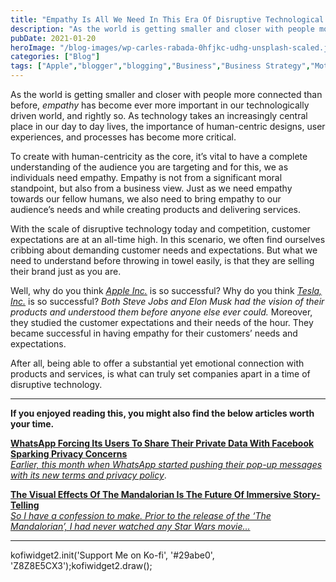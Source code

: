```yaml
---
title: "Empathy Is All We Need In This Era Of Disruptive Technological Advancements"
description: "As the world is getting smaller and closer with people more connected than before,&nbsp;empathy&nbsp;has become ever more important in our technologically driven world, and rightly so. As technology takes an increasingly central place in our day to day lives, the importance of human-centric designs, user experiences, and processes has become more critical. To create with [&hellip;]"
pubDate: 2021-01-20
heroImage: "/blog-images/wp-carles-rabada-0hfjkc-udhg-unsplash-scaled.jpg"
categories: ["Blog"]
tags: ["Apple","blogger","blogging","Business","Business Strategy","Motivation","technology","technology-blog","thedeveloperstory","writer"]
---
```


As the world is getting smaller and closer with people more connected than before, _empathy_ has become ever more important in our technologically driven world, and rightly so. As technology takes an increasingly central place in our day to day lives, the importance of human-centric designs, user experiences, and processes has become more critical.

To create with human-centricity as the core, it’s vital to have a complete understanding of the audience you are targeting and for this, we as individuals need empathy. Empathy is not from a significant moral standpoint, but also from a business view. Just as we need empathy towards our fellow humans, we also need to bring empathy to our audience’s needs and while creating products and delivering services.

With the scale of disruptive technology today and competition, customer expectations are at an all-time high. In this scenario, we often find ourselves cribbing about demanding customer needs and expectations. But what we need to understand before throwing in towel easily, is that they are selling their brand just as you are.

Well, why do you think [_Apple Inc._](https://www.apple.com/) is so successful? Why do you think [_Tesla, Inc._](https://www.tesla.com/) is so successful? _Both Steve Jobs and Elon Musk had the vision of their products and understood them before anyone else ever could._ Moreover, they studied the customer expectations and their needs of the hour. They became successful in having empathy for their customers’ needs and expectations.

After all, being able to offer a substantial yet emotional connection with products and services, is what can truly set companies apart in a time of disruptive technology.

* * *

**If you enjoyed reading this, you might also find the below articles worth your time.**

[**WhatsApp Forcing Its Users To Share Their Private Data With Facebook Sparking Privacy Concerns**  
_Earlier, this month when WhatsApp started pushing their pop-up messages with its new terms and privacy policy_](https://thedeveloperstory.com/2021/01/16/whatsapp-forcing-its-users-to-share-their-private-data-with-facebook-sparking-data-privacy-concerns/).

[**The Visual Effects Of The Mandalorian Is The Future Of Immersive Story-Telling**  
_So I have a confession to make. Prior to the release of the ‘The Mandalorian’, I had never watched any Star Wars movie…_](https://thedeveloperstory.com/2021/01/04/the-visual-effects-of-the-mandalorian-is-the-future-of-immersive-story-telling/)

* * *

kofiwidget2.init('Support Me on Ko-fi', '#29abe0', 'Z8Z8E5CX3');kofiwidget2.draw();